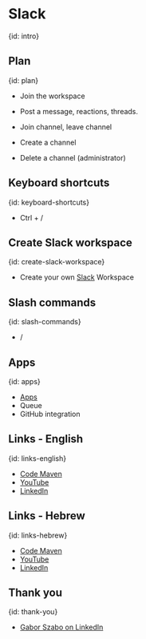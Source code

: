 # Slack
{id: intro}


## Plan
{id: plan}

* Join the workspace
* Post a message, reactions, threads.


* Join channel, leave channel
* Create a channel
* Delete a channel (administrator)

## Keyboard shortcuts
{id: keyboard-shortcuts}

* Ctrl + /

## Create Slack workspace
{id: create-slack-workspace}

* Create your own [Slack](https://slack.com/) Workspace

## Slash commands
{id: slash-commands}

* /

## Apps
{id: apps}

* [Apps](https://slack.com/apps)
* Queue
* GitHub integration

## Links - English
{id: links-english}

* [Code Maven](https://code-maven.com/)
* [YouTube](https://code-maven.com/youtube)
* [LinkedIn](https://code-maven.com/linkedin)

## Links - Hebrew
{id: links-hebrew}

* [Code Maven](https://he.code-maven.com/)
* [YouTube](https://he.code-maven.com/youtube)
* [LinkedIn](https://he.code-maven.com/linkedin)

## Thank you
{id: thank-you}

* [Gabor Szabo on LinkedIn](https://www.linkedin.com/in/szabgab)

